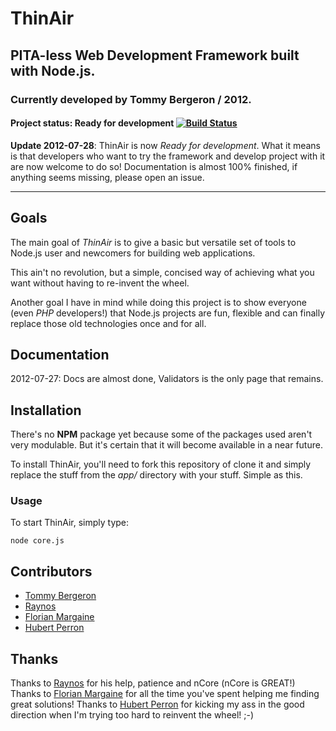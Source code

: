 # ThinAir
## PITA-less Web Development Framework built with Node.js.
### Currently developed by Tommy Bergeron / 2012.

#### Project status: **Ready for development** [![Build Status](https://secure.travis-ci.org/tbergeron/ThinAir.png?branch=master)](http://travis-ci.org/tbergeron/ThinAir)

**Update 2012-07-28**: ThinAir is now _Ready for development_. What it means is that developers who want to try the framework and develop project with it are now welcome to do so! Documentation is almost 100% finished, if anything seems missing, please open an issue. 

***

## Goals

The main goal of *ThinAir* is to give a basic but versatile set of tools to Node.js user and newcomers for building web applications. 

This ain't no revolution, but a simple, concised way of achieving what you want without having to re-invent the wheel.

Another goal I have in mind while doing this project is to show everyone (even *PHP* developers!) that Node.js projects are fun, flexible and can finally replace those old technologies once and for all.


## Documentation

2012-07-27: Docs are almost done, Validators is the only page that remains.


## Installation

There's no **NPM** package yet because some of the packages used aren't very modulable. But it's certain that it will become available in a near future.

To install ThinAir, you'll need to fork this repository of clone it and simply replace the stuff from the _app/_ directory with your stuff. Simple as this.

### Usage
To start ThinAir, simply type:
```
node core.js
```


## Contributors

 - [Tommy Bergeron](https://github.com/tbergeron)
 - [Raynos](https://github.com/Raynos)
 - [Florian Margaine](https://github.com/Ralt)
 - [Hubert Perron](https://github.com/hubertperron)


## Thanks

Thanks to [Raynos](https://github.com/Raynos) for his help, patience and nCore (nCore is GREAT!)
Thanks to [Florian Margaine](https://github.com/Ralt) for all the time you've spent helping me finding great solutions!
Thanks to [Hubert Perron](https://github.com/hubertperron) for kicking my ass in the good direction when I'm trying too hard to reinvent the wheel! ;-)
